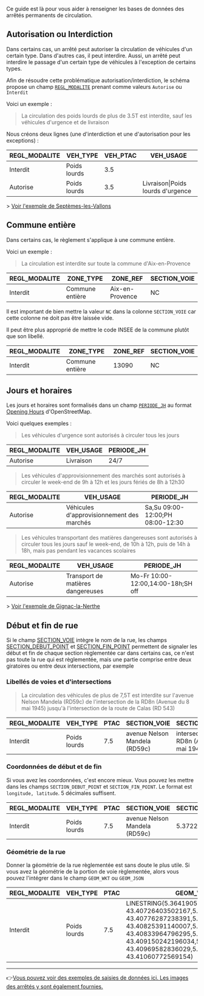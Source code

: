 Ce guide est là pour vous aider à renseigner les bases de données des arrêtés permanents de circulation.

## Autorisation ou Interdiction
Dans certains cas, un arrêté peut autoriser la circulation de véhicules d'un certain type. Dans d'autres cas, il peut interdire. 
Aussi, un arrêté peut interdire le passage d'un certain type de véhicules à l'exception de certains types. 

Afin de résoudre cette problématique autorisation/interdiction, le schéma propose un champ [`REGL_MODALITE`](https://github.com/CEREMA/schema-arrete-permanent-circulation/blob/master/schema-page.md#propri%C3%A9t%C3%A9-regl_modalite) prenant comme valeurs `Autorise` ou `Interdit`

Voici un exemple :

> La circulation des poids lourds de plus de 3.5T est interdite, sauf les véhicules d'urgence et de livraison

Nous créons deux lignes (une d'interdiction et une d'autorisation pour les exceptions) :

REGL_MODALITE | VEH_TYPE | VEH_PTAC | VEH_USAGE |
 -- | -- | -- | -- |
 Interdit | Poids lourds | 3.5 |  |
 Autorise | Poids lourds | 3.5 | Livraison\|Poids lourds d'urgence |
 
 \> [Voir l'exemple de Septèmes-les-Vallons](https://github.com/CEREMA/schema-arrete-permanent-circulation/blob/master/EXEMPLES.md#commune-de-sept%C3%A8mes-les-vallons)
 
## Commune entière
Dans certains cas, le règlement s'applique à une commune entière.

Voici un exemple :
> La circulation est interdite sur toute la commune d'Aix-en-Provence

REGL_MODALITE | ZONE_TYPE | ZONE_REF | SECTION_VOIE |
 -- | -- | -- | -- |
 Interdit | Commune entière | Aix-en-Provence | NC  |
 
 Il est important de bien mettre la valeur `NC` dans la colonne `SECTION_VOIE` car cette colonne ne doit pas être laissée vide.
 
 Il peut être plus approprié de mettre le code INSEE de la commune plutôt que son libellé.
 
 REGL_MODALITE | ZONE_TYPE | ZONE_REF | SECTION_VOIE |
 -- | -- | -- | -- |
 Interdit | Commune entière | 13090 | NC  |
 
## Jours et horaires
Les jours et horaires sont formalisés dans un champ [`PERIODE_JH`](https://github.com/CEREMA/schema-arrete-permanent-circulation/blob/master/schema-page.md#jours-et-heures-de-circulation---propri%C3%A9t%C3%A9-periode_jh) au format [Opening Hours](https://wiki.openstreetmap.org/wiki/Key:opening_hours) d'OpenStreetMap.

Voici quelques exemples : 


> Les véhicules d'urgence sont autorisés à circuler tous les jours

REGL_MODALITE | VEH_USAGE | PERIODE_JH |
 -- | -- | -- |
 Autorise | Livraison | 24/7 |


> Les véhicules d'approvisionnement des marchés sont autorisés à circuler le week-end de 9h à 12h et les jours fériés de 8h à 12h30

REGL_MODALITE | VEH_USAGE | PERIODE_JH |
 -- | -- | -- |
 Autorise | Véhicules d'approvisionnement des marchés | Sa,Su 09:00-12:00;PH 08:00-12:30 |
 
 
> Les véhicules transportant des matières dangereuses sont autorisés à circuler tous les jours sauf le week-end, de 10h à 12h, puis de 14h à 18h, mais pas pendant les vacances scolaires

REGL_MODALITE | VEH_USAGE | PERIODE_JH |
 -- | -- | -- |
 Autorise | Transport de matières dangereuses | Mo-Fr 10:00-12:00,14:00-18h;SH off |

\> [Voir l'exemple de Gignac-la-Nerthe
](https://github.com/CEREMA/schema-arrete-permanent-circulation/blob/master/EXEMPLES.md#commune-de-gignac-la-nerthe)

## Début et fin de rue
Si le champ [SECTION_VOIE](https://github.com/CEREMA/schema-arrete-permanent-circulation/blob/master/schema.md#nom-de-la-voie---propri%C3%A9t%C3%A9-section_voie) intègre le nom de la rue, les champs [SECTION_DEBUT_POINT](https://github.com/CEREMA/schema-arrete-permanent-circulation/blob/master/schema-page.md#d%C3%A9but-de-la-section---propri%C3%A9t%C3%A9-section_debut_point) et [SECTION_FIN_POINT](https://github.com/CEREMA/schema-arrete-permanent-circulation/blob/master/schema-page.md#fin-de-la-section---propri%C3%A9t%C3%A9-section_fin_point) permettent de signaler les début et fin de chaque section règlementée car dans certains cas, ce n'est pas toute la rue qui est règlementée, mais une partie comprise entre deux giratoires ou entre deux intersections, par exemple

### Libellés de voies et d'intersections
> La circulation des véhicules de plus de 7,5T est interdite sur l'avenue Nelson Mandela (RD59c) de l'intersection de la RD8n (Avenue du 8 mai 1945) jusqu'à l'intersection de la route de Calas (RD 543)

REGL_MODALITE | VEH_TYPE | PTAC | SECTION_VOIE | SECTION_DEBUT_REF | SECTION_FIN_REF |
 -- | -- | -- | -- | -- | -- |
 Interdit | Poids lourds | 7.5 | avenue Nelson Mandela (RD59c) | intersection de la RD8n (Avenue du 8 mai 1945) | intersection de la route de Calas (RD 543) |

### Coordonnées de début et de fin
Si vous avez les coordonnées, c'est encore mieux. Vous pouvez les mettre dans les champs `SECTION_DEBUT_POINT` et `SECTION_FIN_POINT`. Le format est `longitude, latitude`. 5 décimales suffisent.

REGL_MODALITE | VEH_TYPE | PTAC | SECTION_VOIE | SECTION_DEBUT_POINT | SECTION_FIN_POINT |
 -- | -- | -- | -- | -- | -- |
 Interdit | Poids lourds | 7.5 | avenue Nelson Mandela (RD59c) | 5.37229, 43.41060 | 5.36585, 43.40828 |
 
 ### Géométrie de la rue
Donner la géométrie de la rue règlementée est sans doute le plus utile. Si vous avez la géométrie de la portion de voie règlementée, alors vous pouvez l'intégrer dans le champ `GEOM_WKT` ou `GEOM_JSON`
 
 REGL_MODALITE | VEH_TYPE | PTAC | GEOM_WKT |
 -- | -- | -- | -- |
 Interdit | Poids lourds | 7.5 |  LINESTRING(5.364190559467414 43.40726403502167,5.365317087253669 43.40776287238391,5.365896444400886 43.40825391140007,5.366218309482673 43.40833964796295,5.367977838596443 43.409150242196034,5.368761043628791 43.40969582836029,5.372162084659675 43.41060772569154) |
 
 ----
 
👉[Vous pouvez voir des exemples de saisies de données ici. Les images des arrêtés y sont également fournies.
](https://github.com/CEREMA/schema-arrete-permanent-circulation/blob/master/EXEMPLES.md)
